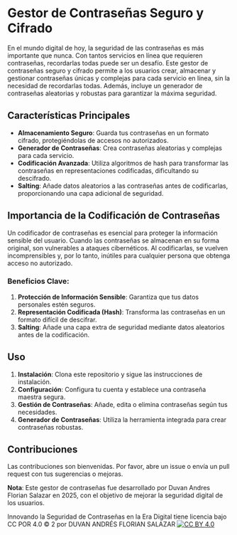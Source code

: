 # Gestor de Contraseñas Seguro y Cifrado

En el mundo digital de hoy, la seguridad de las contraseñas es más importante que nunca. Con tantos servicios en línea que requieren contraseñas, recordarlas todas puede ser un desafío. Este gestor de contraseñas seguro y cifrado permite a los usuarios crear, almacenar y gestionar contraseñas únicas y complejas para cada servicio en línea, sin la necesidad de recordarlas todas. Además, incluye un generador de contraseñas aleatorias y robustas para garantizar la máxima seguridad.

## Características Principales

- **Almacenamiento Seguro**: Guarda tus contraseñas en un formato cifrado, protegiéndolas de accesos no autorizados.
- **Generador de Contraseñas**: Crea contraseñas aleatorias y complejas para cada servicio.
- **Codificación Avanzada**: Utiliza algoritmos de hash para transformar las contraseñas en representaciones codificadas, dificultando su descifrado.
- **Salting**: Añade datos aleatorios a las contraseñas antes de codificarlas, proporcionando una capa adicional de seguridad.

## Importancia de la Codificación de Contraseñas

Un codificador de contraseñas es esencial para proteger la información sensible del usuario. Cuando las contraseñas se almacenan en su forma original, son vulnerables a ataques cibernéticos. Al codificarlas, se vuelven incomprensibles y, por lo tanto, inútiles para cualquier persona que obtenga acceso no autorizado.

### Beneficios Clave:
1. **Protección de Información Sensible**: Garantiza que tus datos personales estén seguros.
2. **Representación Codificada (Hash)**: Transforma las contraseñas en un formato difícil de descifrar.
3. **Salting**: Añade una capa extra de seguridad mediante datos aleatorios antes de la codificación.

## Uso

1. **Instalación**: Clona este repositorio y sigue las instrucciones de instalación.
2. **Configuración**: Configura tu cuenta y establece una contraseña maestra segura.
3. **Gestión de Contraseñas**: Añade, edita o elimina contraseñas según tus necesidades.
4. **Generador de Contraseñas**: Utiliza la herramienta integrada para crear contraseñas robustas.

## Contribuciones

Las contribuciones son bienvenidas. Por favor, abre un issue o envía un pull request con tus sugerencias o mejoras.

**Nota**: Este gestor de contraseñas fue desarrollado por Duvan Andres Florian Salazar en 2025, con el objetivo de mejorar la seguridad digital de los usuarios.

Innovando la Seguridad de Contraseñas en la Era Digital tiene licencia
bajo CC POR 4.0 © 2 por DUVAN ANDRÉS FLORIAN SALAZAR [![CC BY 4.0](https://i.creativecommons.org/l/by/4.0/88x31.png)](https://creativecommons.org/licenses/by/4.0/)
